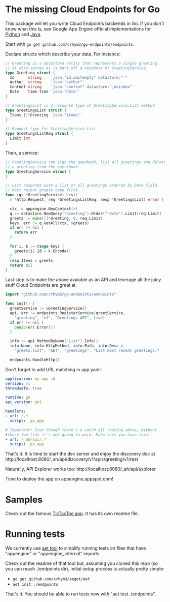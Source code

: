 # The missing Cloud Endpoints for Go

This package will let you write Cloud Endpoints backends in Go.
If you don't know what this is, see Google App Engine official implementations
for [Python][1] and [Java][2].

Start with `go get github.com/crhym3/go-endpoints/endpoints`.

Declare structs which describe your data. For instance:

```go
// Greeting is a datastore entity that represents a single greeting.
// It also serves as (a part of) a response of GreetingService.
type Greeting struct {
  Id      string    `json:"id,omitempty" datastore:"-"`
  Author  string    `json:"author"`
  Content string    `json:"content" datastore:",noindex"`
  Date    time.Time `json:"date"`
}

// GreetingsList is a response type of GreetingService.List method
type GreetingsList struct {
  Items []*Greeting `json:"items"`
}

// Request type for GreetingService.List
type GreetingsListReq struct {
  Limit int
}
```

Then, a service:

```go
// GreetingService can sign the guesbook, list all greetings and delete
// a greeting from the guestbook.
type GreetingService struct {
}

// List responds with a list of all greetings ordered by Date field.
// Most recent greets come first.
func (gs *GreetingService) List(
  r *http.Request, req *GreetingsListReq, resp *GreetingsList) error {

  ctx := appengine.NewContext(r)
  q := datastore.NewQuery("Greeting").Order("-Date").Limit(req.Limit)
  greets := make([]*Greeting, 0, req.Limit)
  keys, err := q.GetAll(ctx, &greets)
  if err != nil {
    return err
  }

  for i, k := range keys {
    greets[i].Id = k.Encode()
  }
  resp.Items = greets
  return nil
}
```

Last step is to make the above avaiable as an API and leverage all
the juicy stuff Cloud Endpoints are great at.

```go
import "github.com/crhym3/go-endpoints/endpoints"

func init() {
  greetService := &GreetingService{}
  api, err := endpoints.RegisterService(greetService,
    "greeting", "v1", "Greetings API", true)
  if err != nil {
    panic(err.Error())
  }

  info := api.MethodByName("List").Info()
  info.Name, info.HttpMethod, info.Path, info.Desc =
    "greets.list", "GET", "greetings", "List most recent greetings."

  endpoints.HandleHttp()
```

Don't forget to add URL matching in app.yaml:

```yaml
application: my-app-id
version: v1
threadsafe: true

runtime: go
api_version: go1

handlers:
- url: /.*
  script: _go_app

# Important! Even though there's a catch all routing above, without
#these two line it's not going to work. Make sure you have this:
- url: /_ah/spi/.*
  script: _go_app
```

That's it. It is time to start the dev server and enjoy the discovery doc at
http://localhost:8080/_ah/api/discovery/v1/apis/greeting/v1/rest

Naturally, API Explorer works too:
http://localhost:8080/_ah/api/explorer

Time to deploy the app on appengine.appspot.com!

Samples
===

Check out the famous [TicTacToe app][3]. It has its own readme file.


Running tests
===

We currently use [aet tool][4] to simplify running tests on files that have
"appengine" or "appengine_internal" imports.

Check out the readme of that tool but, assuming you cloned this repo (so you can reach ./endpoints dir), initial setup process is actually pretty simple:

  - `go get github.com/crhym3/aegot/aet`
  - `aet init ./endpoints`

That's it. You should be able to run tests now with "aet test ./endpoints".


[1]: https://developers.google.com/appengine/docs/python/endpoints/
[2]: https://developers.google.com/appengine/docs/java/endpoints/
[3]: https://github.com/crhym3/go-endpoints/tree/master/tictactoeapp
[4]: https://github.com/crhym3/aegot
